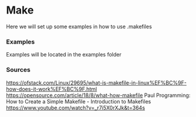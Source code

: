 # Make
Here we will set up some examples in how to use .makefiles

### Examples
Examples will be located in the examples folder


### Sources
 https://ofstack.com/Linux/29695/what-is-makefile-in-linux%EF%BC%9F-how-does-it-work%EF%BC%9F.html
 https://opensource.com/article/18/8/what-how-makefile
Paul Programming: How to Create a Simple Makefile - Introduction to Makefiles
 https://www.youtube.com/watch?v=_r7i5X0rXJk&t=364s

